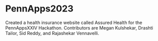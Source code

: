 # PennApps2023
Created a health insurance website called Assured Health for the PennAppsXXIV Hackathon. Contributors are Megan Kulshekar, Drashti Tailor, Sid Reddy, and Rajashekar Vennavelli.